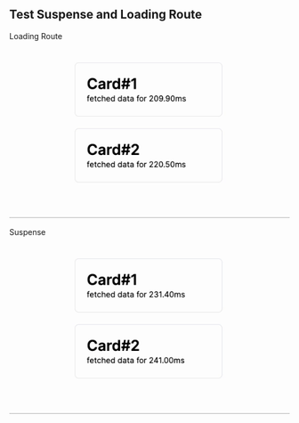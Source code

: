 ## Test Suspense and Loading Route
Loading Route\
![Screenshot](loading.gif)

Suspense\
![Screenshot](suspense.gif)